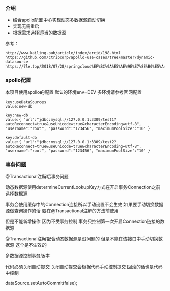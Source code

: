 ### 介绍

* 结合apollo配置中心实现动态多数据源自动切换
* 实现无需重启
* 根据需求选择适当的数据源

参考：

```
http://www.kailing.pub/article/index/arcid/198.html
https://github.com/ctripcorp/apollo-use-cases/tree/master/dynamic-datasource
https://7le.top/2018/07/28/springcloud%EF%BC%9A%E5%AE%9E%E7%8E%B0%E5%A4%9A%E6%95%B0%E6%8D%AE%E6%BA%90%E4%BA%8B%E5%8A%A1/#more
```

### apollo配置

本项目使用apollo的配置 默认的环境env=DEV 多环境请参考官网配置

```
key:useDataSources
value:new-db

key:new-db
value:{ "url":"jdbc:mysql://127.0.0.1:3309/test1?autoReconnect=true&useUnicode=true&characterEncoding=utf-8", "username":"root", "password":"123456", "maximumPoolSize":"10" }

key:default-db
value:{ "url":"jdbc:mysql://127.0.0.1:3309/test2?autoReconnect=true&useUnicode=true&characterEncoding=utf-8", "username":"root", "password":"123456", "maximumPoolSize":"10" }
```

### 事务问题

@Transactional注解后事务问题

动态数据源使用determineCurrentLookupKey方式在开启事务Connection之前选择数据源

事务会使用缓存中的Connection连接所以手动设置不会生效 如果要手动切换数据源做查询操作的话 要在@Transactional注解的方法前使用

但是不能新增操作 因为不受事务控制 事务只控制第一次开启Connection链接的数据源

@Transactional注解配合动态数据源是没问题的 但是不能在该接口中手动切换数据源 这个是不生效的

多数据源控制事务版本

代码必须关闭自动提交 关闭自动提交会根据代码手动控制提交 回滚的话也是代码中控制

dataSource.setAutoCommit(false);